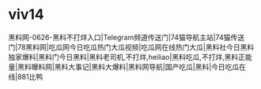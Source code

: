 # viv14
黑料网-0626-黑料不打烊入口|Telegram频道传送门|74猫导航主站|74猫传送门|78黑料网|吃瓜网今日吃瓜热门大瓜视频|吃瓜网在线热门大瓜|黑料社今日黑料独家爆料|黑料门今日黑料|黑料老司机,不打烊,heiliao|黑料吃瓜,不打烊,黑料正能量|黑料曝料网|黑料大事记|黑料大爆料|黑料网导航|国产吃瓜|黑料|今日吃瓜在线|881比鸭
